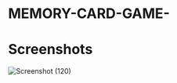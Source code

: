 # MEMORY-CARD-GAME-
 
# Screenshots
![Screenshot (120)](https://user-images.githubusercontent.com/108652057/178381336-1b1f5cb0-8155-495b-983d-c0d27abe8577.png)

